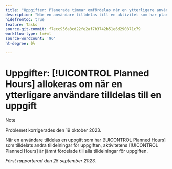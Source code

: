 ```yaml
---
title: "Uppgifter: Planerade timmar omfördelas när en ytterligare användare tilldelas till en uppgift."
description: "När en användare tilldelas till en aktivitet som har planerade timmar tilldelade till andra tilldelningar för aktiviteten, fördelas aktivitetens planerade timmar jämnt till alla tilldelningar för aktiviteten. "
hidefromtoc: true
feature: Tasks
source-git-commit: f7ecc956a3cd22fe2af7b3742b51e6d290871c79
workflow-type: tm+mt
source-wordcount: '96'
ht-degree: 0%

---
```



# Uppgifter: [!UICONTROL Planned Hours] allokeras om när en ytterligare användare tilldelas till en uppgift

>[!NOTE]
>
>Problemet korrigerades den 19 oktober 2023.

När en användare tilldelas en uppgift som har [!UICONTROL Planned Hours] som tilldelats andra tilldelningar för uppgiften, aktivitetens [!UICONTROL Planned Hours] är jämnt fördelade till alla tilldelningar för uppgiften.

_Först rapporterad den 25 september 2023._
